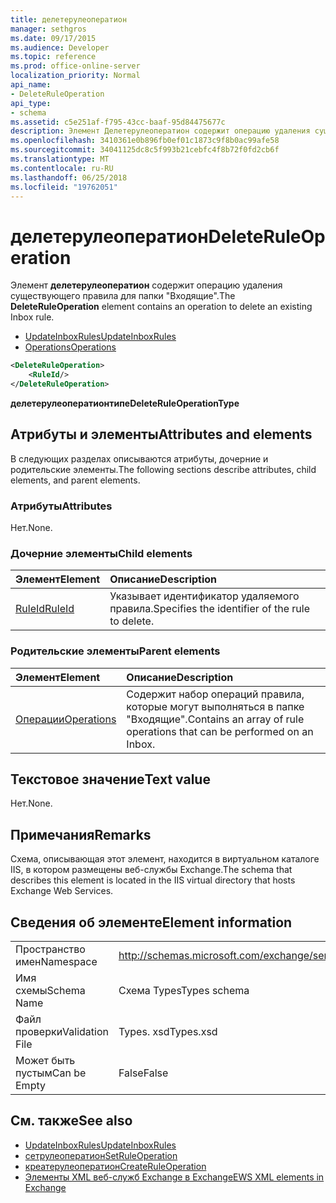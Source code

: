 ```yaml
---
title: делетерулеоператион
manager: sethgros
ms.date: 09/17/2015
ms.audience: Developer
ms.topic: reference
ms.prod: office-online-server
localization_priority: Normal
api_name:
- DeleteRuleOperation
api_type:
- schema
ms.assetid: c5e251af-f795-43cc-baaf-95d84475677c
description: Элемент Делетерулеоператион содержит операцию удаления существующего правила для папки "Входящие".
ms.openlocfilehash: 3410361e0b896fb0ef01c1873c9f8b0ac99afe58
ms.sourcegitcommit: 34041125dc8c5f993b21cebfc4f8b72f0fd2cb6f
ms.translationtype: MT
ms.contentlocale: ru-RU
ms.lasthandoff: 06/25/2018
ms.locfileid: "19762051"
---
```

# <a name="deleteruleoperation"></a><span data-ttu-id="538bc-103">делетерулеоператион</span><span class="sxs-lookup"><span data-stu-id="538bc-103">DeleteRuleOperation</span></span>

<span data-ttu-id="538bc-104">Элемент **делетерулеоператион** содержит операцию удаления существующего правила для папки "Входящие".</span><span class="sxs-lookup"><span data-stu-id="538bc-104">The **DeleteRuleOperation** element contains an operation to delete an existing Inbox rule.</span></span> 
  
- [<span data-ttu-id="538bc-105">UpdateInboxRules</span><span class="sxs-lookup"><span data-stu-id="538bc-105">UpdateInboxRules</span></span>](updateinboxrules.md)
- [<span data-ttu-id="538bc-106">Operations</span><span class="sxs-lookup"><span data-stu-id="538bc-106">Operations</span></span>](operations.md)
  
```XML
<DeleteRuleOperation>
    <RuleId/>
</DeleteRuleOperation>
```

 <span data-ttu-id="538bc-107">**делетерулеоператионтипе**</span><span class="sxs-lookup"><span data-stu-id="538bc-107">**DeleteRuleOperationType**</span></span>
## <a name="attributes-and-elements"></a><span data-ttu-id="538bc-108">Атрибуты и элементы</span><span class="sxs-lookup"><span data-stu-id="538bc-108">Attributes and elements</span></span>

<span data-ttu-id="538bc-109">В следующих разделах описываются атрибуты, дочерние и родительские элементы.</span><span class="sxs-lookup"><span data-stu-id="538bc-109">The following sections describe attributes, child elements, and parent elements.</span></span>
  
### <a name="attributes"></a><span data-ttu-id="538bc-110">Атрибуты</span><span class="sxs-lookup"><span data-stu-id="538bc-110">Attributes</span></span>

<span data-ttu-id="538bc-111">Нет.</span><span class="sxs-lookup"><span data-stu-id="538bc-111">None.</span></span>
  
### <a name="child-elements"></a><span data-ttu-id="538bc-112">Дочерние элементы</span><span class="sxs-lookup"><span data-stu-id="538bc-112">Child elements</span></span>

|<span data-ttu-id="538bc-113">**Элемент**</span><span class="sxs-lookup"><span data-stu-id="538bc-113">**Element**</span></span>|<span data-ttu-id="538bc-114">**Описание**</span><span class="sxs-lookup"><span data-stu-id="538bc-114">**Description**</span></span>|
|:-----|:-----|
|[<span data-ttu-id="538bc-115">RuleId</span><span class="sxs-lookup"><span data-stu-id="538bc-115">RuleId</span></span>](ruleid.md) <br/> |<span data-ttu-id="538bc-116">Указывает идентификатор удаляемого правила.</span><span class="sxs-lookup"><span data-stu-id="538bc-116">Specifies the identifier of the rule to delete.</span></span>  <br/> |
   
### <a name="parent-elements"></a><span data-ttu-id="538bc-117">Родительские элементы</span><span class="sxs-lookup"><span data-stu-id="538bc-117">Parent elements</span></span>

|<span data-ttu-id="538bc-118">**Элемент**</span><span class="sxs-lookup"><span data-stu-id="538bc-118">**Element**</span></span>|<span data-ttu-id="538bc-119">**Описание**</span><span class="sxs-lookup"><span data-stu-id="538bc-119">**Description**</span></span>|
|:-----|:-----|
|[<span data-ttu-id="538bc-120">Операции</span><span class="sxs-lookup"><span data-stu-id="538bc-120">Operations</span></span>](operations.md) <br/> |<span data-ttu-id="538bc-121">Содержит набор операций правила, которые могут выполняться в папке "Входящие".</span><span class="sxs-lookup"><span data-stu-id="538bc-121">Contains an array of rule operations that can be performed on an Inbox.</span></span>  <br/> |
   
## <a name="text-value"></a><span data-ttu-id="538bc-122">Текстовое значение</span><span class="sxs-lookup"><span data-stu-id="538bc-122">Text value</span></span>

<span data-ttu-id="538bc-123">Нет.</span><span class="sxs-lookup"><span data-stu-id="538bc-123">None.</span></span>
  
## <a name="remarks"></a><span data-ttu-id="538bc-124">Примечания</span><span class="sxs-lookup"><span data-stu-id="538bc-124">Remarks</span></span>

<span data-ttu-id="538bc-125">Схема, описывающая этот элемент, находится в виртуальном каталоге IIS, в котором размещены веб-службы Exchange.</span><span class="sxs-lookup"><span data-stu-id="538bc-125">The schema that describes this element is located in the IIS virtual directory that hosts Exchange Web Services.</span></span>
  
## <a name="element-information"></a><span data-ttu-id="538bc-126">Сведения об элементе</span><span class="sxs-lookup"><span data-stu-id="538bc-126">Element information</span></span>

|||
|:-----|:-----|
|<span data-ttu-id="538bc-127">Пространство имен</span><span class="sxs-lookup"><span data-stu-id="538bc-127">Namespace</span></span>  <br/> |http://schemas.microsoft.com/exchange/services/2006/types  <br/> |
|<span data-ttu-id="538bc-128">Имя схемы</span><span class="sxs-lookup"><span data-stu-id="538bc-128">Schema Name</span></span>  <br/> |<span data-ttu-id="538bc-129">Схема Types</span><span class="sxs-lookup"><span data-stu-id="538bc-129">Types schema</span></span>  <br/> |
|<span data-ttu-id="538bc-130">Файл проверки</span><span class="sxs-lookup"><span data-stu-id="538bc-130">Validation File</span></span>  <br/> |<span data-ttu-id="538bc-131">Types. xsd</span><span class="sxs-lookup"><span data-stu-id="538bc-131">Types.xsd</span></span>  <br/> |
|<span data-ttu-id="538bc-132">Может быть пустым</span><span class="sxs-lookup"><span data-stu-id="538bc-132">Can be Empty</span></span>  <br/> |<span data-ttu-id="538bc-133">False</span><span class="sxs-lookup"><span data-stu-id="538bc-133">False</span></span>  <br/> |
   
## <a name="see-also"></a><span data-ttu-id="538bc-134">См. также</span><span class="sxs-lookup"><span data-stu-id="538bc-134">See also</span></span>

- [<span data-ttu-id="538bc-135">UpdateInboxRules</span><span class="sxs-lookup"><span data-stu-id="538bc-135">UpdateInboxRules</span></span>](updateinboxrules.md) 
- [<span data-ttu-id="538bc-136">сетрулеоператион</span><span class="sxs-lookup"><span data-stu-id="538bc-136">SetRuleOperation</span></span>](setruleoperation.md) 
- [<span data-ttu-id="538bc-137">креатерулеоператион</span><span class="sxs-lookup"><span data-stu-id="538bc-137">CreateRuleOperation</span></span>](createruleoperation.md)
- [<span data-ttu-id="538bc-138">Элементы XML веб-служб Exchange в Exchange</span><span class="sxs-lookup"><span data-stu-id="538bc-138">EWS XML elements in Exchange</span></span>](ews-xml-elements-in-exchange.md)

